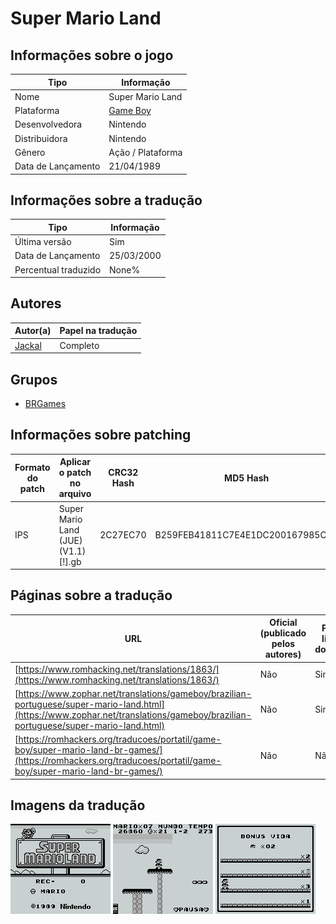 # Super Mario Land

## Informações sobre o jogo

| Tipo | Informação |
| ----------- | ----------- |
| Nome | Super Mario Land |
| Plataforma | [Game Boy](../) |
| Desenvolvedora | Nintendo |
| Distribuidora | Nintendo |
| Gênero | Ação / Plataforma |
| Data de Lançamento | 21/04/1989 |

## Informações sobre a tradução

| Tipo | Informação |
| ----------- | ----------- |
| Última versão | Sim |
| Data de Lançamento | 25/03/2000 |
| Percentual traduzido | None% |

## Autores

| Autor(a) | Papel na tradução |
| ----------- | ----------- |
| [Jackal](../../../autores/jackal/) | Completo |

## Grupos

* [BRGames](../../../grupos/brgames/)

## Informações sobre patching

| Formato do patch | Aplicar o patch no arquivo | CRC32 Hash | MD5 Hash |
| ----------- | ----------- | ----------- | ----------- |
| IPS | Super Mario Land \(JUE\) \(V1\.1\) \[\!\]\.gb | 2C27EC70 | B259FEB41811C7E4E1DC200167985C84 |

## Páginas sobre a tradução

| URL | Oficial (publicado pelos autores) | Possuí link de download |
| ----------- | ----------- | ----------- |
| [https://www.romhacking.net/translations/1863/](https://www.romhacking.net/translations/1863/) | Não | Sim |
| [https://www.zophar.net/translations/gameboy/brazilian-portuguese/super-mario-land.html](https://www.zophar.net/translations/gameboy/brazilian-portuguese/super-mario-land.html) | Não | Sim |
| [https://romhackers.org/traducoes/portatil/game-boy/super-mario-land-br-games/](https://romhackers.org/traducoes/portatil/game-boy/super-mario-land-br-games/) | Não | Não |

## Imagens da tradução

![Imagem de exemplo da tradução 1](1.png)
![Imagem de exemplo da tradução 2](2.png)
![Imagem de exemplo da tradução 3](3.png)